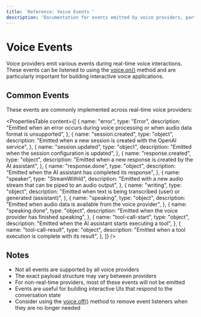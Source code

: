 ```yaml
---
title: 'Reference: Voice Events '
description: 'Documentation for events emitted by voice providers, particularly for real-time voice interactions.'
---
```


# Voice Events

Voice providers emit various events during real-time voice interactions. These events can be listened to using the [voice.on()](./voice.on) method and are particularly important for building interactive voice applications.

## Common Events

These events are commonly implemented across real-time voice providers:

<PropertiesTable
content={[
{
name: "error",
type: "Error",
description:
"Emitted when an error occurs during voice processing or when audio data format is unsupported",
},
{
name: "session.created",
type: "object",
description:
"Emitted when a new session is created with the OpenAI service",
},
{
name: "session.updated",
type: "object",
description: "Emitted when the session configuration is updated",
},
{
name: "response.created",
type: "object",
description: "Emitted when a new response is created by the AI assistant",
},
{
name: "response.done",
type: "object",
description: "Emitted when the AI assistant has completed its response",
},
{
name: "speaker",
type: "StreamWithId",
description:
"Emitted with a new audio stream that can be piped to an audio output",
},
{
name: "writing",
type: "object",
description:
"Emitted when text is being transcribed (user) or generated (assistant)",
},
{
name: "speaking",
type: "object",
description:
"Emitted when audio data is available from the voice provider",
},
{
name: "speaking.done",
type: "object",
description: "Emitted when the voice provider has finished speaking",
},
{
name: "tool-call-start",
type: "object",
description: "Emitted when the AI assistant starts executing a tool",
},
{
name: "tool-call-result",
type: "object",
description: "Emitted when a tool execution is complete with its result",
},
]}
/>

## Notes

- Not all events are supported by all voice providers
- The exact payload structure may vary between providers
- For non-real-time providers, most of these events will not be emitted
- Events are useful for building interactive UIs that respond to the conversation state
- Consider using the [voice.off()](./voice.off) method to remove event listeners when they are no longer needed
